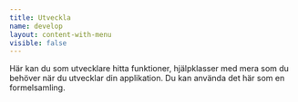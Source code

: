 ```yaml
---
title: Utveckla
name: develop
layout: content-with-menu
visible: false
---
```


Här kan du som utvecklare hitta funktioner, hjälpklasser med mera som du behöver när du utvecklar din applikation. Du kan använda det här som en formelsamling.
